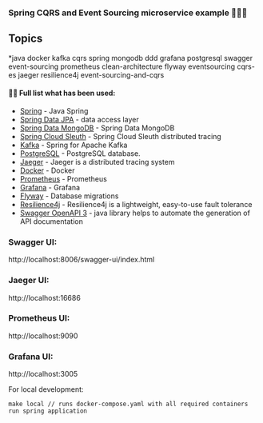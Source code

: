 ### Spring CQRS and Event Sourcing microservice example 👋‍💫✨


## Topics
*java docker kafka cqrs spring mongodb ddd grafana postgresql swagger event-sourcing prometheus clean-architecture flyway eventsourcing cqrs-es jaeger resilience4j event-sourcing-and-cqrs

#### 👨‍💻 Full list what has been used:
* [Spring](https://spring.io/) - Java Spring
* [Spring Data JPA](https://spring.io/projects/spring-data-jpa) - data access layer
* [Spring Data MongoDB](https://spring.io/projects/spring-data-mongodb) - Spring Data MongoDB
* [Spring Cloud Sleuth](https://spring.io/projects/spring-cloud-sleuth) - Spring Cloud Sleuth distributed tracing
* [Kafka](https://spring.io/projects/spring-kafka) - Spring for Apache Kafka
* [PostgreSQL](https://www.postgresql.org/) - PostgreSQL database.
* [Jaeger](https://www.jaegertracing.io/) - Jaeger is a distributed tracing system
* [Docker](https://www.docker.com/) - Docker
* [Prometheus](https://prometheus.io/) - Prometheus
* [Grafana](https://grafana.com/) - Grafana
* [Flyway](https://flywaydb.org/) - Database migrations
* [Resilience4j](https://resilience4j.readme.io/docs/getting-started-3) - Resilience4j is a lightweight, easy-to-use fault tolerance
* [Swagger OpenAPI 3](https://springdoc.org/) - java library helps to automate the generation of API documentation

### Swagger UI:

http://localhost:8006/swagger-ui/index.html

### Jaeger UI:

http://localhost:16686

### Prometheus UI:

http://localhost:9090

### Grafana UI:

http://localhost:3005


For local development:
```
make local // runs docker-compose.yaml with all required containers
run spring application
```
